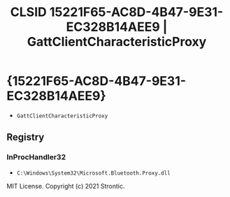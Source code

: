 ﻿---
title: "CLSID 15221F65-AC8D-4B47-9E31-EC328B14AEE9 | GattClientCharacteristicProxy"
excerpt: What is COM-Object CLSID 15221F65-AC8D-4B47-9E31-EC328B14AEE9?
---

# {15221F65-AC8D-4B47-9E31-EC328B14AEE9}

* `GattClientCharacteristicProxy`

## Registry


### InProcHandler32

* `C:\Windows\System32\Microsoft.Bluetooth.Proxy.dll`

MIT License. Copyright (c) 2021 Strontic.


